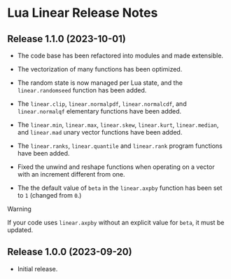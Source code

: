 # Lua Linear Release Notes


## Release 1.1.0 (2023-10-01)

- The code base has been refactored into modules and made extensible.

- The vectorization of many functions has been optimized.

- The random state is now managed per Lua state, and the `linear.randomseed` function has been
added.

- The `linear.clip`, `linear.normalpdf`, `linear.normalcdf`, and `linear.normalqf` elementary
functions have been added.

- The `linear.min`, `linear.max`, `linear.skew`, `linear.kurt`, `linear.median`, and `linear.mad`
unary vector functions have been added.

- The `linear.ranks`, `linear.quantile` and `linear.rank` program functions have been added.

- Fixed the unwind and reshape functions when operating on a vector with an increment different
from one.

- The the default value of `beta` in the `linear.axpby` function has been set to `1` (changed from
`0`.)

> [!WARNING]
> If your code uses `linear.axpby` without an explicit value for `beta`, it must be updated.


## Release 1.0.0 (2023-09-20)

- Initial release.
